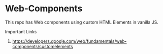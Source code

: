 # Web-Components

This repo has Web components using custom HTML Elements in vanilla JS.


Important Links
1. https://developers.google.com/web/fundamentals/web-components/customelements
